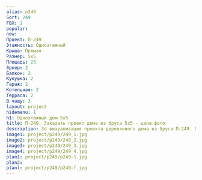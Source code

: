 ```yaml
---
alias: p249
Sort: 249
FBX: 1
popular: 
new: 
Проект: П-249
Этажность: Одноэтажный
Крыша: Прямая
Размер: 5х5
Площадь: 25
Эркер: 2
Балкон: 2
Кукушка: 2
Гараж: 2
Котельная: 2
Терраса: 2
В чашу: 2
layout: project
hidemenu: 1
h1: Одноэтажный дом 5х5
title: П-249. Заказать проект дома из бруса 5х5 - цена фото
description: 3d визуализация проекта деревянного дома из бруса П-249. Площадь 25 м2, размер 5х5. Вы можете внести любые изменения в проект.
image1: project/p249/249_1.jpg
image2: project/p249/249_2.jpg
image3: project/p249/249_3.jpg
image4: project/p249/249_4.jpg
plan1: project/p249/p249-1.jpg
plan2: 
planl: project/p249/p249-f.jpg
---
```

